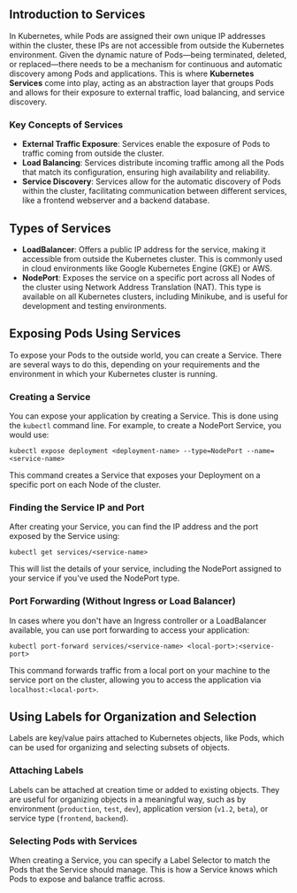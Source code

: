 ## Introduction to Services

In Kubernetes, while Pods are assigned their own unique IP addresses within the cluster, these IPs are not accessible from outside the Kubernetes environment. Given the dynamic nature of Pods—being terminated, deleted, or replaced—there needs to be a mechanism for continuous and automatic discovery among Pods and applications. This is where **Kubernetes Services** come into play, acting as an abstraction layer that groups Pods and allows for their exposure to external traffic, load balancing, and service discovery.

### Key Concepts of Services

- **External Traffic Exposure**: Services enable the exposure of Pods to traffic coming from outside the cluster.
- **Load Balancing**: Services distribute incoming traffic among all the Pods that match its configuration, ensuring high availability and reliability.
- **Service Discovery**: Services allow for the automatic discovery of Pods within the cluster, facilitating communication between different services, like a frontend webserver and a backend database.

## Types of Services

- **LoadBalancer**: Offers a public IP address for the service, making it accessible from outside the Kubernetes cluster. This is commonly used in cloud environments like Google Kubernetes Engine (GKE) or AWS.
- **NodePort**: Exposes the service on a specific port across all Nodes of the cluster using Network Address Translation (NAT). This type is available on all Kubernetes clusters, including Minikube, and is useful for development and testing environments.

## Exposing Pods Using Services

To expose your Pods to the outside world, you can create a Service. There are several ways to do this, depending on your requirements and the environment in which your Kubernetes cluster is running.

### Creating a Service

You can expose your application by creating a Service. This is done using the `kubectl` command line. For example, to create a NodePort Service, you would use:

```shell
kubectl expose deployment <deployment-name> --type=NodePort --name=<service-name>
```

This command creates a Service that exposes your Deployment on a specific port on each Node of the cluster.

### Finding the Service IP and Port

After creating your Service, you can find the IP address and the port exposed by the Service using:

```shell
kubectl get services/<service-name>
```

This will list the details of your service, including the NodePort assigned to your service if you've used the NodePort type.

### Port Forwarding (Without Ingress or Load Balancer)

In cases where you don't have an Ingress controller or a LoadBalancer available, you can use port forwarding to access your application:

```shell
kubectl port-forward services/<service-name> <local-port>:<service-port>
```

This command forwards traffic from a local port on your machine to the service port on the cluster, allowing you to access the application via `localhost:<local-port>`.

## Using Labels for Organization and Selection

Labels are key/value pairs attached to Kubernetes objects, like Pods, which can be used for organizing and selecting subsets of objects.

### Attaching Labels

Labels can be attached at creation time or added to existing objects. They are useful for organizing objects in a meaningful way, such as by environment (`production`, `test`, `dev`), application version (`v1.2`, `beta`), or service type (`frontend`, `backend`).

### Selecting Pods with Services

When creating a Service, you can specify a Label Selector to match the Pods that the Service should manage. This is how a Service knows which Pods to expose and balance traffic across.
